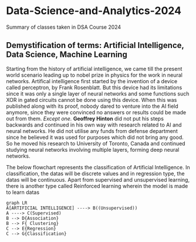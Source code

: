 # Data-Science-and-Analytics-2024
Summary of classes taken in DSA Course 2024
## Demystification of terms: Artificial Intelligence, Data Science, Machine Learning
Starting from the history of artificial intelligence, we came till the present world scenario leading up to nobel prize in physics for the work in neural networks. Artifical intelligence first started by the invention of a device called perceptron, by Frank Rosenblatt. But this device had its limitations since it was only a single layer of neural networks and some functions such XOR in gated circuits cannot be done using this device. When this was published along with its proof, nobody dared to venture into the AI field anymore, since they were convinced no answers or results could be made out from them. *Except one.* **Geoffrey Hinton** did not put his steps backwards and continued in his own way with research related to AI and neural networks. He did not utilise any funds from defense department since he believed it was used for purposes which did not bring any good. So he moved his research to University of Toronto, Canada and continued studying neural networks involving multiple layers, forming deep neural networks.

The below flowchart represents the classification of Artificial Intelligence. In classification, the datas will be discrete values and in regression type, the datas will be continuous. Apart from supervised and unsupervised learning, there is another type called Reinforced learning wherein the model is made to learn datas


```mermaid
graph LR
A[ARTIFICIAL INTELLIGENCE] ----> B((Unsupervised))
A ----> C(Supervised)
B --> D{Association}
B --> F{ Clustering}
C --> E{Regression}
C --> G{Classification}
```
